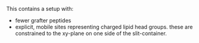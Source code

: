 This contains a setup with:
- fewer grafter peptides
- explicit, mobile sites representing charged lipid head groups.
  these are constrained to the xy-plane on one side of the slit-container.

